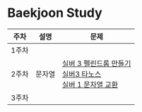 # Baekjoon Study

|주차|설명|문제|
|---|---|---|
|1주차| | |
|2주차|문자열|[실버 3 펠린드롬 만들기](https://www.acmicpc.net/problem/1213) <br> [실버3 타노스](https://www.acmicpc.net/problem/20310) <br> [실버 1 문자열 교환](https://www.acmicpc.net/problem/1522)|
|3주차| | |
